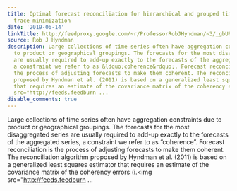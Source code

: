 ```yaml
---
title: Optimal forecast reconciliation for hierarchical and grouped time series through
  trace minimization
date: '2019-06-14'
linkTitle: http://feedproxy.google.com/~r/ProfessorRobJHyndman/~3/_gbURtFkrh4/
source: Rob J Hyndman
description: Large collections of time series often have aggregation constraints due
  to product or geographical groupings. The forecasts for the most disaggregated series
  are usually required to add-up exactly to the forecasts of the aggregated series,
  a constraint we refer to as &ldquo;coherence&rdquo;. Forecast reconciliation is
  the process of adjusting forecasts to make them coherent. The reconciliation algorithm
  proposed by Hyndman et al. (2011) is based on a generalized least squares estimator
  that requires an estimate of the covariance matrix of the coherency errors (i.<img
  src="http://feeds.feedburn ...
disable_comments: true
---
```

Large collections of time series often have aggregation constraints due to product or geographical groupings. The forecasts for the most disaggregated series are usually required to add-up exactly to the forecasts of the aggregated series, a constraint we refer to as &ldquo;coherence&rdquo;. Forecast reconciliation is the process of adjusting forecasts to make them coherent. The reconciliation algorithm proposed by Hyndman et al. (2011) is based on a generalized least squares estimator that requires an estimate of the covariance matrix of the coherency errors (i.<img src="http://feeds.feedburn ...